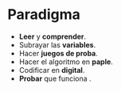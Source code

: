 # Paradigma

- **Leer** y **comprender**.
- Subrayar las **variables**.
- Hacer **juegos de proba**.
- Hacer el algoritmo en **paple**.
- Codificar en **digital**.
- **Probar** que funciona .
